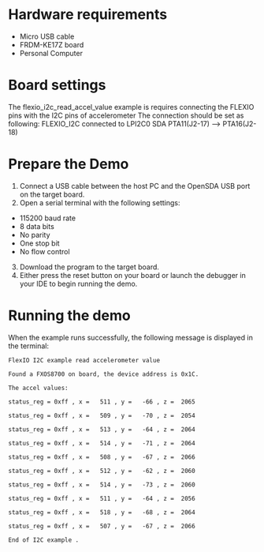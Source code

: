 Hardware requirements
=====================
- Micro USB cable
- FRDM-KE17Z board
- Personal Computer

Board settings
==============
The flexio_i2c_read_accel_value example is requires connecting the FLEXIO pins with the I2C pins of accelerometer
The connection should be set as following:
   FLEXIO_I2C        connected to  LPI2C0
SDA     PTA11(J2-17)     -->       PTA16(J2-18)

Prepare the Demo
================
1.  Connect a USB cable between the host PC and the OpenSDA USB port on the target board.
2.  Open a serial terminal with the following settings:
   - 115200 baud rate
   - 8 data bits
   - No parity
   - One stop bit
   - No flow control
3. Download the program to the target board.
4. Either press the reset button on your board or launch the debugger in your IDE to begin running the demo.

Running the demo
================
When the example runs successfully, the following message is displayed in the terminal:

~~~~~~~~~~~~~~~~~~~~~
FlexIO I2C example read accelerometer value

Found a FXOS8700 on board, the device address is 0x1C.

The accel values:

status_reg = 0xff , x =   511 , y =   -66 , z =  2065

status_reg = 0xff , x =   509 , y =   -70 , z =  2054

status_reg = 0xff , x =   513 , y =   -64 , z =  2064

status_reg = 0xff , x =   514 , y =   -71 , z =  2064

status_reg = 0xff , x =   508 , y =   -67 , z =  2066

status_reg = 0xff , x =   512 , y =   -62 , z =  2060

status_reg = 0xff , x =   514 , y =   -73 , z =  2060

status_reg = 0xff , x =   511 , y =   -64 , z =  2056

status_reg = 0xff , x =   518 , y =   -68 , z =  2064

status_reg = 0xff , x =   507 , y =   -67 , z =  2066

End of I2C example .
~~~~~~~~~~~~~~~~~~~~~

